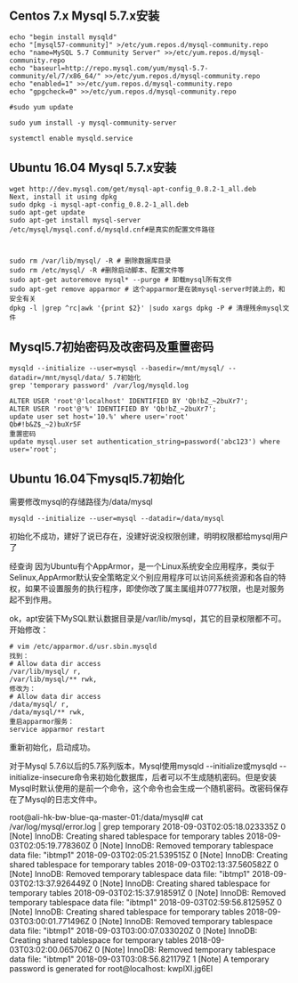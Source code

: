 ## Centos 7.x Mysql 5.7.x安装
```
echo "begin install mysqld"
echo "[mysql57-community]" >/etc/yum.repos.d/mysql-community.repo
echo "name=MySQL 5.7 Community Server" >>/etc/yum.repos.d/mysql-community.repo
echo "baseurl=http://repo.mysql.com/yum/mysql-5.7-community/el/7/x86_64/" >>/etc/yum.repos.d/mysql-community.repo
echo "enabled=1" >>/etc/yum.repos.d/mysql-community.repo
echo "gpgcheck=0" >>/etc/yum.repos.d/mysql-community.repo

#sudo yum update

sudo yum install -y mysql-community-server

systemctl enable mysqld.service
```
## Ubuntu 16.04 Mysql 5.7.x安装
```
wget http://dev.mysql.com/get/mysql-apt-config_0.8.2-1_all.deb
Next, install it using dpkg
sudo dpkg -i mysql-apt-config_0.8.2-1_all.deb
sudo apt-get update
sudo apt-get install mysql-server
/etc/mysql/mysql.conf.d/mysqld.cnf#是真实的配置文件路径
```
# 
```
sudo rm /var/lib/mysql/ -R # 删除数据库目录
sudo rm /etc/mysql/ -R #删除启动脚本、配置文件等
sudo apt-get autoremove mysql* --purge # 卸载mysql所有文件
sudo apt-get remove apparmor # 这个apparmor是在装mysql-server时装上的，和安全有关 
dpkg -l |grep ^rc|awk '{print $2}' |sudo xargs dpkg -P # 清理残余mysql文件
```
## Mysql5.7初始密码及改密码及重置密码
```
mysqld --initialize --user=mysql --basedir=/mnt/mysql/ --datadir=/mnt/mysql/data/ 5.7初始化
grep 'temporary password' /var/log/mysqld.log

ALTER USER 'root'@'localhost' IDENTIFIED BY 'Qb!bZ_~2buXr7';
ALTER USER 'root'@'%' IDENTIFIED BY 'Qb!bZ_~2buXr7';
update user set host='10.%' where user='root'
Qb#!b&Z$_~2)buXr5F
重置密码
update mysql.user set authentication_string=password('abc123') where user='root';
```
## Ubuntu 16.04下mysql5.7初始化
需要修改mysql的存储路径为/data/mysql
```
mysqld --initialize --user=mysql --datadir=/data/mysql
```
初始化不成功，建好了说已存在，没建好说没权限创建，明明权限都给mysql用户了

经查询
因为Ubuntu有个AppArmor，是一个Linux系统安全应用程序，类似于Selinux,AppArmor默认安全策略定义个别应用程序可以访问系统资源和各自的特权，如果不设置服务的执行程序，即使你改了属主属组并0777权限，也是对服务起不到作用。

ok，apt安装下MySQL默认数据目录是/var/lib/mysql，其它的目录权限都不可。开始修改：
```
# vim /etc/apparmor.d/usr.sbin.mysqld
找到：
# Allow data dir access
/var/lib/mysql/ r,
/var/lib/mysql/** rwk,
修改为：
# Allow data dir access
/data/mysql/ r,
/data/mysql/** rwk,
重启apparmor服务：
service apparmor restart
```
重新初始化，启动成功。

对于Mysql 5.7.6以后的5.7系列版本，Mysql使用mysqld --initialize或mysqld --initialize-insecure命令来初始化数据库，后者可以不生成随机密码。但是安装Mysql时默认使用的是前一个命令，这个命令也会生成一个随机密码。改密码保存在了Mysql的日志文件中。

root@ali-hk-bw-blue-qa-master-01:/data/mysql# cat /var/log/mysql/error.log | grep temporary
2018-09-03T02:05:18.023335Z 0 [Note] InnoDB: Creating shared tablespace for temporary tables
2018-09-03T02:05:19.778360Z 0 [Note] InnoDB: Removed temporary tablespace data file: "ibtmp1"
2018-09-03T02:05:21.539515Z 0 [Note] InnoDB: Creating shared tablespace for temporary tables
2018-09-03T02:13:37.560582Z 0 [Note] InnoDB: Removed temporary tablespace data file: "ibtmp1"
2018-09-03T02:13:37.926449Z 0 [Note] InnoDB: Creating shared tablespace for temporary tables
2018-09-03T02:15:37.918591Z 0 [Note] InnoDB: Removed temporary tablespace data file: "ibtmp1"
2018-09-03T02:59:56.812595Z 0 [Note] InnoDB: Creating shared tablespace for temporary tables
2018-09-03T03:00:01.771496Z 0 [Note] InnoDB: Removed temporary tablespace data file: "ibtmp1"
2018-09-03T03:00:07.033020Z 0 [Note] InnoDB: Creating shared tablespace for temporary tables
2018-09-03T03:02:00.065706Z 0 [Note] InnoDB: Removed temporary tablespace data file: "ibtmp1"
2018-09-03T03:08:56.821179Z 1 [Note] A temporary password is generated for root@localhost: kwplXI.jg6El


